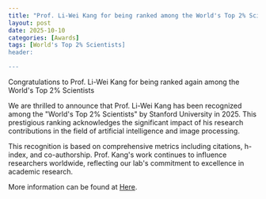 ```yaml
---
title: "Prof. Li-Wei Kang for being ranked among the World's Top 2% Scientists"
layout: post
date: 2025-10-10
categories: [Awards]
tags: [World's Top 2% Scientists]
header:

---
```


Congratulations to Prof. Li-Wei Kang for being ranked again among the World's Top 2% Scientists

We are thrilled to announce that Prof. Li-Wei Kang has been recognized among the "World's Top 2% Scientists" by Stanford University in 2025. This prestigious ranking acknowledges the significant impact of his research contributions in the field of artificial intelligence and image processing.

This recognition is based on comprehensive metrics including citations, h-index, and co-authorship. Prof. Kang's work continues to influence researchers worldwide, reflecting our lab's commitment to excellence in academic research.

More information can be found at [Here](https://pr.ntnu.edu.tw/ntnunews/index.php?mode=data&id=23857).